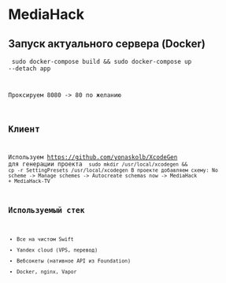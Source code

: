 # MediaHack
## Запуск актуального сервера (Docker)
<code> sudo docker-compose build && sudo docker-compose up --detach app

Проксируем 8080 -> 80 по желанию

## Клиент
Используем https://github.com/yonaskolb/XcodeGen для генерации проекта
<code> sudo mkdir /usr/local/xcodegen && cp -r SettingPresets /usr/local/xcodegen
В проекте добавляем схему:
No scheme -> Manage schemes -> Autocreate schemas now -> MediaHack + MediaHack-TV
  
## Используемый стек
- Все на чистом Swift
- Yandex cloud (VPS, перевод)
- Вебсокеты (нативное API из Foundation)
- Docker, nginx, Vapor
